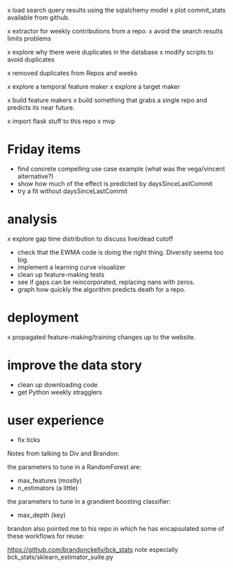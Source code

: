 x load search query results using the sqlalchemy model
x plot commit_stats available from github.

x extractor for weekly contributions from a repo.
x avoid the search results limits problems

x explore why there were duplicates in the database
x modify scripts to avoid duplicates

x removed duplicates from Repos and weeks

x explore a temporal feature maker
x explore a target maker

x build feature makers
x build something that grabs a single repo and predicts its near future.

x import flask stuff to this repo
x mvp


# Friday items
- find concrete compelling use case example
	(what was the vega/vincent alternative?)
- show how much of the effect is predicted by daysSinceLastCommit
- try a fit without daysSinceLastCommit

# analysis

x explore gap time distribution to discuss live/dead cutoff
- check that the EWMA code is doing the right thing. Diversity seems too big.
- implement a learning curve visualizer
- clean up feature-making tests
- see if gaps can be reincorporated, replacing nans with zeros.
- graph how quickly the algorithm predicts death for a repo.


# deployment

x propagated feature-making/training changes up to the website.

# improve the data story

- clean up downloading code
- get Python weekly stragglers


# user experience

- fix ticks

Notes from talking to Div and Brandon:

the parameters to tune in a RandomForest are:
- max_features (mostly)
- n_estimators (a little)

the parameters to tune in a grandient boosting classifier:
- max_depth (key)

brandon also pointed me to his repo in which he has
encapsulated some of these workflows for reuse:

https://github.com/brandonckelly/bck_stats
note especially
bck_stats/sklearn_estimator_suite.py
